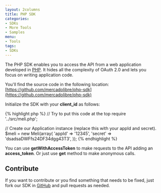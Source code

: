 ```yaml
---
layout: 2columns
title: PHP SDK
categories: 
- SDKs 
- More Tools
- Samples
menu: 
- Tools
tags: 
- SDKs
---
```




The PHP SDK enables you to access the API from a web application developed in [PHP](http://www.php.net).
It  hides all the complexity of OAuth 2.0 and lets you focus on writing application code.

You'll find the source code in the following location: [https://github.com/mercadolibre/php-sdk](https://github.com/mercadolibre/php-sdk)

Initialize the SDK with your __client_id__ as follows:

{% highlight php %}
// Try to put this code at the top
require '../src/meli.php';

// Create our Application instance (replace this with your appId and secret).
$meli = new Meli(array(
    'appId'         => '12345',
    'secret'        => 'dsadsaDWFfs24DF34dgg43T3',
));
{% endhighlight %}
	

You can use __getWithAccessToken__ to make requests to the API adding an __access_token__. Or just use __get__ method to make anonymous calls.
    
## Contribute
If you want to contribute or you find something that needs to be fixed, just fork our SDK in [GitHub](https://github.com/mercadolibre/php-sdk) and pull requests as needed.
